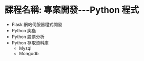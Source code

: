 # 課程名稱: 專案開發---Python 程式
- Flask 網站伺服器程式開發
- Python 爬蟲
- Python 股票分析
- Python 存取資料庫
  - Mysql
  - Mongodb 

#
